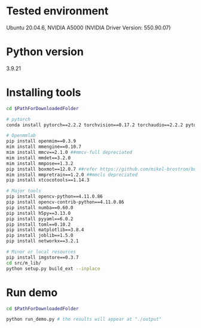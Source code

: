 # Tested environment 
Ubuntu 20.04.6, NVIDIA A5000 (NVIDIA Driver Version: 550.90.07)

# Python version 
3.9.21

# Installing tools
```bash
cd $PathForDownloadedFolder

# pytorch 
conda install pytorch==2.2.2 torchvision==0.17.2 torchaudio==2.2.2 pytorch-cuda=11.8 -c pytorch -c nvidia

# Openmmlab
pip install openmim==0.3.9
mim install mmengine==0.10.7
mim install mmcv==2.1.0 ##mmcv-full depreciated
mim install mmdet==3.2.0
mim install mmpose==1.3.2
pip install boxmot==12.0.7 ##refer https://github.com/mikel-brostrom/boxmot 
mim install mmpretrain==1.2.0 ##mmcls depreciated
pip install xtcocotools==1.14.3

# Major tools
pip install opencv-python==4.11.0.86
pip install opencv-contrib-python==4.11.0.86
pip install numba==0.60.0
pip install h5py==3.13.0
pip install pyyaml==6.0.2
pip install toml==0.10.2 
pip install matplotlib==3.8.4
pip install joblib==1.5.0
pip install networkx==3.2.1

# Minor or local resources 
pip install imgstore==0.3.7
cd src/m_lib/
python setup.py build_ext --inplace
```

# Run demo 
```bash 
cd $PathForDownloadedFolder

python run_demo.py # the results will appear at "./output"
```

